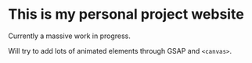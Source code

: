 # This is my personal project website
Currently a massive work in progress.

Will try to add lots of animated elements through GSAP and `<canvas>`.
